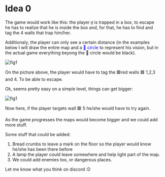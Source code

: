 # Idea 0

The game would work like this: the player `@` is trapped in a box, to escape he has to realize that he is
inside the box and, for that, he has to find and tag the 4 walls that trap him/her.

Additionaly, the player can only see a certain distance (in the examples below I will draw the entire map and a <span style="color:blue">&#x1F535; circle </span> to represent his vision, but in the actual game everything beyong the &#x1F535; circle would be black).

![fig1](https://raw.githubusercontent.com/mirandazellnik/code-jam-2021/main/ideas/fig1.jpg)

On the picture above, the player would have to tag the &#128997;red walls &#128997; 1,2,3 and 4. To be able to escape.

Ok, seems pretty easy on a simple level, things can get bigger:

![fig1](https://raw.githubusercontent.com/mirandazellnik/code-jam-2021/main/ideas/fig2.jpg)

Now here, if the player targets wall &#128997; 5 he/she would have to try again.

As the game progresses the maps would become bigger and we could add more stuff.

Some stuff that could be added:

1. Bread crumbs to leave a mark on the floor so the player would know he/she has been there before
2. A lamp the player could leave somewhere and help light part of the map.
3. We could add enemies too, or dangerous places.

Let me know what you think on discord :D
